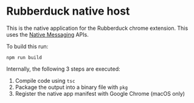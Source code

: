 # Rubberduck native host

This is the native application for the Rubberduck chrome extension. This uses the [Native Messaging](https://developer.chrome.com/apps/nativeMessaging) APIs.

To build this run:

```
npm run build
```

Internally, the following 3 steps are executed:

1. Compile code using `tsc`
2. Package the output into a binary file with `pkg`
3. Register the native app manifest with Google Chrome (macOS only)
